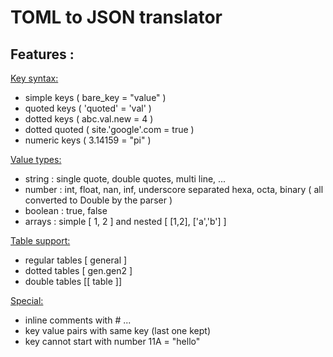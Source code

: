 # TOML to JSON translator

## Features : 

<ins>Key syntax:</ins>
 - simple keys ( bare_key = "value" )
 - quoted keys ( 'quoted' = 'val' )
 - dotted keys ( abc.val.new = 4 )
 - dotted quoted ( site.'google'.com = true )
 - numeric keys ( 3.14159 = "pi" )
 	
<ins>Value types:</ins>
 - string : single quote, double quotes, multi line, ...
 - number : int, float, nan, inf, underscore separated
     hexa, octa, binary
     ( all converted to Double by the parser )
 - boolean : true, false 
 - arrays : simple [ 1, 2 ] and nested [ [1,2], ['a','b'] ]
 	
<ins>Table support:</ins>
 - regular tables [ general ]
 - dotted tables [ gen.gen2 ]
 - double tables [[ table ]]
  	
<ins>Special:</ins>
 - inline comments with # ...
 - key value pairs with same key (last one kept)
 - key cannot start with number 11A = "hello" 
  
